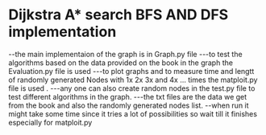 # Dijkstra A* search BFS AND DFS implementation
--the main implementaion of the graph is in Graph.py file 
---to test the algorithms based on the data provided on the book in the graph the Evaluation.py file is used 
---to plot graphs and to measure time and lengtt of randomly generated Nodes with 1x 2x 3x and 4x ... times the
   matploit.py file is used .
---any one can also create random nodes in the test.py file to test different algorithms in the graph.
---the txt files are the data we get from the book and also the randomly generated nodes list.
--when run it might take some time since it tries a lot of possibilities so wait till it finishes especially for matploit.py
